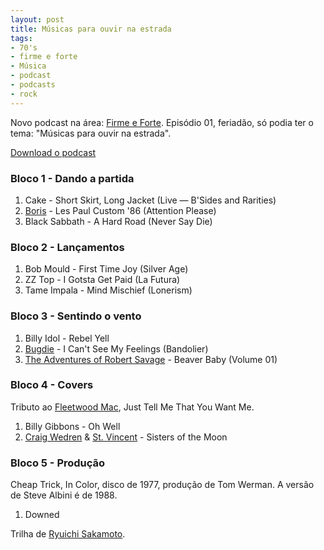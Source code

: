 ```yaml
---
layout: post
title: Músicas para ouvir na estrada
tags:
- 70's
- firme e forte
- Música
- podcast
- podcasts
- rock
---
```


Novo podcast na área: [Firme e Forte](http://caosordenado/tag/firme-e-forte/). Episódio 01, feriadão, só podia ter o tema: "Músicas para ouvir na estrada".

[Download o podcast](http://www.mediafire.com/?zsuzwmm7wyvdpdd)

### Bloco 1 - Dando a partida

  1. Cake - Short Skirt, Long Jacket (Live — B'Sides and Rarities)
  2. [Boris](http://en.wikipedia.org/wiki/Boris_(band)) - Les Paul Custom '86 (Attention Please)
  3. Black Sabbath - A Hard Road (Never Say Die)

### Bloco 2 - Lançamentos

  1. Bob Mould - First Time Joy (Silver Age)
  2. ZZ Top - I Gotsta Get Paid (La Futura)
  3. Tame Impala - Mind Mischief (Lonerism)

### Bloco 3 - Sentindo o vento

  1. Billy Idol - Rebel Yell
  2. [Bugdie](http://en.wikipedia.org/wiki/Budgie_(band)) - I Can't See My Feelings (Bandolier)
  3. [The Adventures of Robert Savage](http://theredhippieteenager.blogspot.com.br/2010/10/adventures-of-robert-savage-volume-1.html) - Beaver Baby (Volume 01)

### Bloco 4 - Covers

Tributo ao [Fleetwood Mac](http://www.fleetwoodmac.com), Just Tell Me That You Want Me.

  1. Billy Gibbons - Oh Well
  2. [Craig Wedren](http://www.craigwedren.com) & [St. Vincent](http://en.wikipedia.org/wiki/St._Vincent_(musician)) - Sisters of the Moon

### Bloco 5 - Produção

Cheap Trick, In Color, disco de 1977, produção de Tom Werman. A versão de Steve Albini é de 1988.

  1. Downed

Trilha de [Ryuichi Sakamoto](http://en.wikipedia.org/wiki/Ryuichi_Sakamoto).

